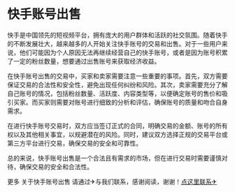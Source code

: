 # 快手账号出售

快手是中国领先的短视频平台，拥有庞大的用户群体和活跃的社交氛围。随着快手的不断发展壮大，越来越多的人开始关注快手账号的交易和出售。对于一些用户来说，他们可能因为个人原因无法再继续经营自己的快手账号，或者是因为账号积累了一定的粉丝数量，想要通过出售账号来获取经济收益。

在快手账号出售的交易中，买家和卖家需要注意一些重要的事项。首先，双方需要保证交易的合法性和安全性，避免出现任何纠纷和风险。其次，卖家需要充分了解自己账号的情况，包括粉丝数量、活跃度、内容类型等，以便确定账号的售价和吸引买家。而买家则需要对账号进行细致的分析和评估，确保账号的质量和吻合自身需求。

在进行快手账号交易时，双方应当签订正式的合同，明确交易的金额、账号的所有权以及其他相关事宜，以规避潜在的风险。同时，建议双方选择正规的交易平台或第三方平台进行交易，确保交易的安全和可靠性。

总的来说，快手账号出售是一个合法且有需求的市场，但在进行交易时需要谨慎对待，确保交易的安全和合法性。

更多 关于快手账号出售 请通过✈与我们联系，感谢阅读，谢谢！[点这里联系✈](https://c.k02.cc)